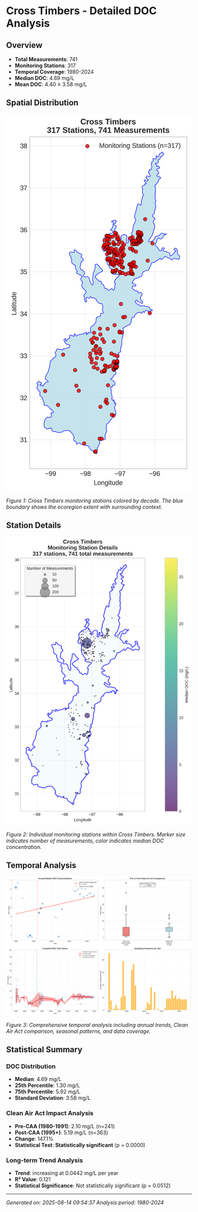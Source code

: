 # Cross Timbers - Detailed DOC Analysis

## Overview
- **Total Measurements**: 741
- **Monitoring Stations**: 317
- **Temporal Coverage**: 1980-2024
- **Median DOC**: 4.69 mg/L
- **Mean DOC**: 4.40 ± 3.58 mg/L

## Spatial Distribution

![Ecoregion Overview](Cross_Timbers_overview_map.png)

*Figure 1: Cross Timbers monitoring stations colored by decade. The blue boundary shows the ecoregion extent with surrounding context.*

## Station Details

![Station Details](Cross_Timbers_stations.png)

*Figure 2: Individual monitoring stations within Cross Timbers. Marker size indicates number of measurements, color indicates median DOC concentration.*

## Temporal Analysis

![Time Series Analysis](Cross_Timbers_timeseries.png)

*Figure 3: Comprehensive temporal analysis including annual trends, Clean Air Act comparison, seasonal patterns, and data coverage.*

## Statistical Summary

### DOC Distribution
- **Median**: 4.69 mg/L
- **25th Percentile**: 1.30 mg/L  
- **75th Percentile**: 5.92 mg/L
- **Standard Deviation**: 3.58 mg/L

### Clean Air Act Impact Analysis

- **Pre-CAA (1980-1991)**: 2.10 mg/L (n=241)
- **Post-CAA (1995+)**: 5.19 mg/L (n=363)
- **Change**: 147.1%
- **Statistical Test**: **Statistically significant** (p = 0.0000)

### Long-term Trend Analysis

- **Trend**: increasing at 0.0442 mg/L per year
- **R² Value**: 0.121
- **Statistical Significance**: Not statistically significant (p = 0.0512)


---
*Generated on: 2025-08-14 09:54:37*
*Analysis period: 1980-2024*
